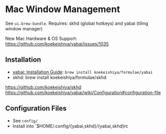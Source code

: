 # Mac Window Management

See `ui.brew-bundle`.
Requires: skhd (global hotkeys) and yabai (tiling window manager)

New Mac Hardware & OS Support: https://github.com/koekeishiya/yabai/issues/1035

## Installation
* [yabai: Installation Guide](https://github.com/koekeishiya/yabai/wiki/Installing-yabai-(latest-release)): `brew install koekeishiya/formulae/yabai`
* skhd: brew install koekeishiya/formulae/skhd

https://github.com/koekeishiya/skhd
https://github.com/koekeishiya/yabai/wiki/Configuration#configuration-file

## Configuration Files
* See `config/`
* Install into `$HOME/.config/{yabai,skhd}/{yabai,skhd}rc
